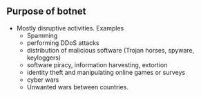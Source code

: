 ## Purpose of botnet
- Mostly disruptive activities. Examples
    - Spamming
    - performing DDoS attacks
    - distribution of malicious software (Trojan horses, spyware, keyloggers)
    - software piracy, information harvesting, extortion
    - identity theft and manipulating online games or surveys
    - cyber wars
    - Unwanted wars between countries.
